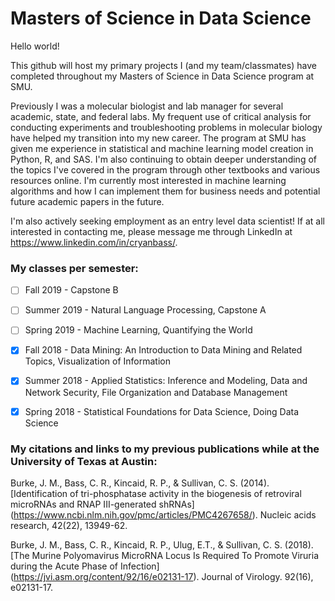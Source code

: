 # Masters of Science in Data Science
Hello world!

This github will host my primary projects I (and my team/classmates) have completed throughout my Masters of Science in Data Science program at SMU.

Previously I was a molecular biologist and lab manager for several academic, state, and federal labs. My frequent use of critical analysis for conducting experiments and troubleshooting problems in molecular biology have helped my transition into my new career. The program at SMU has given me experience in statistical and machine learning model creation in Python, R, and SAS. I'm also continuing to obtain deeper understanding of the topics I've covered in the program through other textbooks and various resources online. I'm currently most interested in machine learning algorithms and how I can implement them for business needs and potential future academic papers in the future.

I'm also actively seeking employment as an entry level data scientist! If at all interested in contacting me, please message me through LinkedIn at https://www.linkedin.com/in/cryanbass/.


### My classes per semester:

- [ ] Fall 2019 - Capstone B

- [ ] Summer 2019 - Natural Language Processing, Capstone A

- [ ] Spring 2019 - Machine Learning, Quantifying the World
              
- [x] Fall 2018 - Data Mining: An Introduction to Data Mining and Related Topics, Visualization of Information
              
- [x] Summer 2018 - Applied Statistics: Inference and Modeling, Data and Network Security, File Organization and Database Management
              
- [x] Spring 2018 - Statistical Foundations for Data Science, Doing Data Science


### My citations and links to my previous publications while at the University of Texas at Austin:

Burke, J. M., Bass, C. R., Kincaid, R. P., & Sullivan, C. S. (2014). [Identification of tri-phosphatase activity in the biogenesis of retroviral microRNAs and RNAP III-generated shRNAs] (https://www.ncbi.nlm.nih.gov/pmc/articles/PMC4267658/). Nucleic acids research, 42(22), 13949-62.

Burke, J. M., Bass, C. R., Kincaid, R. P., Ulug, E.T., & Sullivan, C. S. (2018). [The Murine Polyomavirus MicroRNA Locus Is Required To Promote Viruria during the Acute Phase of Infection] (https://jvi.asm.org/content/92/16/e02131-17). Journal of Virology. 92(16), e02131-17.
